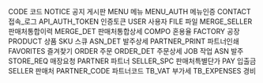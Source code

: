 CODE 코드
NOTICE 공지 게시판
MENU 메뉴
MENU_AUTH 메뉴인증
CONTACT 접속_로그
API_AUTH_TOKEN 인증토큰
USER    사용자
FILE    파일
MERGE_SELLER    판매처통합이력
MERGE_DET   판매처통합상세
COMPO   혼용율
FACTORY     공장
PRODUCT     상품
SKU     스큐
ASN_DET     발주상세
PARTNER_PRINT       파트너인쇄
FAVORITES       즐겨찾기
ORDER       주문
ORDER_DET      주문상세
JOB     작업
ASN     발주
STORE_REQ       매장요청
PARTNER     파트너
SELLER_SPC      판매처특별단가
PAY         입출금
SELLER      판매처
PARTNER_CODE        파트너코드
TB_VAT      부가세
TB_EXPENSES     경비
